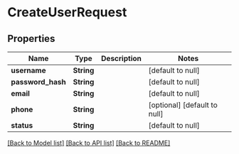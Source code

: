 # CreateUserRequest
## Properties

Name | Type | Description | Notes
------------ | ------------- | ------------- | -------------
**username** | **String** |  | [default to null]
**password\_hash** | **String** |  | [default to null]
**email** | **String** |  | [default to null]
**phone** | **String** |  | [optional] [default to null]
**status** | **String** |  | [default to null]

[[Back to Model list]](../README.md#documentation-for-models) [[Back to API list]](../README.md#documentation-for-api-endpoints) [[Back to README]](../README.md)

